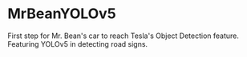 # MrBeanYOLOv5
First step for Mr. Bean's car to reach Tesla's Object Detection feature. Featuring YOLOv5 in detecting road signs.
